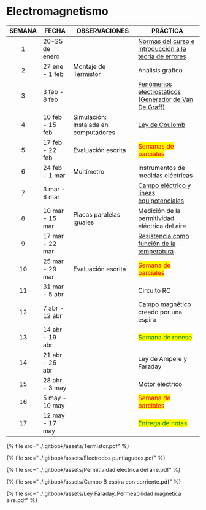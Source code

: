 # Electromagnetismo

<table>
  <thead>
    <tr>
      <th>SEMANA</th>
      <th>FECHA</th>
      <th>OBSERVACIONES</th>
      <th>PRÁCTICA</th>
    </tr>
  </thead>
  <tbody>
    <tr>
      <td align="center">1</td>
      <td>20-25 de enero</td>
      <td></td>
      <td><a href="https://lalgfisica.readthedocs.io/es/latest/Mechanics/005_Errors.html">Normas del curso e introducción a la teoría de errores</a></td>
    </tr>
    <tr>
      <td align="center">2</td>
      <td>27 ene - 1 feb</td>
      <td>Montaje de Termistor</td>
      <td>Análisis gráfico</td>
    </tr>
    <tr>
      <td align="center">3</td>
      <td>3 feb - 8 feb</td>
      <td></td>
      <td><a href="https://lalgfisica.readthedocs.io/es/latest/Electromagnetismo/025_Van_de_Graff.html">Fenómenos electrostáticos (Generador de Van De Graff)</a></td>
    </tr>
    <tr>
      <td align="center">4</td>
      <td>10 feb - 15 feb</td>
      <td>Simulación: Instalada en computadores</td>
      <td><a href="https://lalgfisica.readthedocs.io/es/latest/Electromagnetismo/020_Coulomb_Law.html"</a> Ley de Coulomb</td>
    </tr>
    <tr>
      <td align="center">5</td>
      <td>17 feb - 22 feb</td>
      <td>Evaluación escrita</td>
      <td><mark style="color:red;">Semanas de parciales</mark></td>
    </tr>
    <tr>
      <td align="center">6</td>
      <td>24 feb - 1 mar</td>
      <td>Multímetro</td>
      <td>Instrumentos de medidas eléctricas</td>
    </tr>
    <tr>
      <td align="center">7</td>
      <td>3 mar - 8 mar</td>
      <td></td>
      <td><a href="https://lalgfisica.readthedocs.io/es/latest/Electromagnetismo/065_Equipotentials.html">Campo eléctrico y líneas equipotenciales</a></td>
    </tr>
    <tr>
      <td align="center">8</td>
      <td>10 mar - 15 mar</td>
      <td>Placas paralelas iguales</td>
      <td>Medición de la permitividad eléctrica del aire</td>
    </tr>
    <tr>
      <td align="center">9</td>
      <td>17 mar - 22 mar</td>
      <td></td>
      <td><a href="https://lalgfisica.readthedocs.io/es/latest/Electromagnetismo/095_Resistance_Temperature.html">Resistencia como función de la temperatura</a></td>
    </tr>
    <tr>
      <td align="center">10</td>
      <td>25 mar - 29 mar</td>
      <td>Evaluación escrita</td>
      <td><mark style="color:red;">Semana de parciales</mark></td>
    </tr>
    <tr>
      <td align="center">11</td>
      <td>31 mar - 5 abr</td>
      <td></td>
      <td>Circuito RC</td>
    </tr>
    <tr>
      <td align="center">12</td>
      <td>7 abr - 12 abr</td>
      <td></td>
      <td>Campo magnético creado por una espira</td>
    </tr>
    <tr>
      <td align="center">13</td>
      <td>14 abr - 19 abr</td>
      <td></td>
      <td><mark style="color:green;">Semana de receso</mark></td>
    </tr>
    <tr>
      <td align="center">14</td>
      <td>21 abr - 26 abr</td>
      <td></td>
      <td>Ley de Ampere y Faraday</td>
    </tr>
    <tr>
      <td align="center">15</td>
      <td>28 abr - 3 may</td>
      <td></td>
      <td><a href="https://lalgfisica.readthedocs.io/es/latest/Electromagnetismo/170_Motor_DC.html">Motor eléctrico</a></td>
    </tr>
    <tr>
      <td align="center">16</td>
      <td>5 may - 10 may</td>
      <td></td>
      <td><mark style="color:red;">Semana de parciales</mark></td>
    </tr>
    <tr>
      <td align="center">17</td>
      <td>12 may - 17 may</td>
      <td></td>
      <td><mark style="color:green;">Entrega de notas</mark></td>
    </tr>
  </tbody>
</table>


{% file src="../.gitbook/assets/Termistor.pdf" %}

{% file src="../.gitbook/assets/Electrodos puntiagudos.pdf" %}

{% file src="../.gitbook/assets/Permitividad eléctrica del aire.pdf" %}

{% file src="../.gitbook/assets/Campo B espira con corriente.pdf" %}

{% file src="../.gitbook/assets/Ley Faraday_Permeabilidad magnetica aire.pdf" %}
